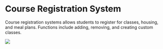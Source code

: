 # Course Registration System

Course registration systems allows students to register for classes, housing, and meal plans. Functions include adding, removing, and creating custom classes.
<br>

![](Images/course_registration.JPG)
